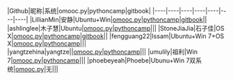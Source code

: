 

|Github|昵称|系统|omooc.py|pythoncamp|gitbook|
|----|----|----|----|----|----|----|
|LillianMin|安静|Ubuntu+Win|[omooc.py](https://github.com/Lillianmin/omooc.py)|[pythoncamp](https://github.com/Lillianmin/pythoncamp0)|[gitbook](http://lillianmin.gitbooks.io/pythoncamp/content/)||
|ashlinglee|木子慧|Ubuntu|[omooc.py](https://github.com/ashlinglee/ommc.py)|[pythoncamp](https://github.com/ashlinglee/pythoncamp0)|||
|StoneJiaJia|石子佳|OS X|[omooc.py](https://github.com/StoneJiaJia/omooc.py)|[pythoncamp](https://github.com/StoneJiaJia/pythoncamp0)|[gitbook](http://stonejiajia.gitbooks.io/python-guide-book/content/)||
|fengguang22|Issam|Ubuntu+Win 7+OS X|[omooc.py](https://github.com/fengguang22/pythoncamp0)|[pythoncamp](https://github.com/fengguang22/pythoncamp0)|||
|yangtzehina|yangtze||[omooc.py](https://github.com/yangtzehina/omooc.py)|[pythoncamp](https://github.com/yangtzehina/pythoncamp0)|||
|umulily|祖利|Win 7|[omooc.py](https://github.com/umulily/omooc.py)|[pythoncamp](https://github.com/umulily/pythoncamp0)|||
|phoebeyeah|Phoebe|Ubunu+Win 7双系统|[omooc.py](https://github.com/phoebeyeah/omooc.py)|无|||
